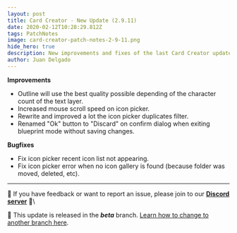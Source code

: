 ```yaml
---
layout: post
title: Card Creator - New Update (2.9.11)
date: 2020-02-12T10:28:29.812Z
tags: PatchNotes
image: card-creator-patch-notes-2-9-11.png
hide_hero: true
description: New improvements and fixes of the last Card Creator update!
author: Juan Delgado
---
```

<!--StartFragment-->

**Improvements**

* Outline will use the best quality possible depending of the character count of the text layer.
* Increased mouse scroll speed on icon picker.
* Rewrite and improved a lot the icon picker duplicates filter.
* Renamed "Ok" button to "Discard" on confirm dialog when exiting blueprint mode without saving changes.



**Bugfixes**

* Fix icon picker recent icon list not appearing.
* Fix icon picker error when no icon gallery is found (because folder was moved, deleted, etc).

---

📌 If you have feedback or want to report an issue, please join to our **[Discord server](http://discord.gg/pixelatto)** 💬\

📌 This update is released in the ***beta*** branch. [Learn how to change to another branch here](/blog/beta-and-legacy-versions).